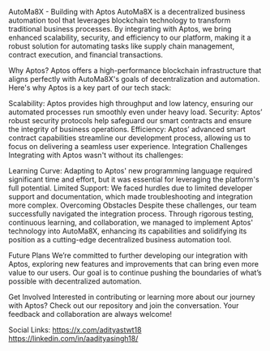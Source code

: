 AutoMa8X - Building with Aptos
AutoMa8X is a decentralized business automation tool that leverages blockchain technology to transform traditional business processes. By integrating with Aptos, we bring enhanced scalability, security, and efficiency to our platform, making it a robust solution for automating tasks like supply chain management, contract execution, and financial transactions.

Why Aptos?
Aptos offers a high-performance blockchain infrastructure that aligns perfectly with AutoMa8X's goals of decentralization and automation. Here's why Aptos is a key part of our tech stack:

Scalability: Aptos provides high throughput and low latency, ensuring our automated processes run smoothly even under heavy load.
Security: Aptos’ robust security protocols help safeguard our smart contracts and ensure the integrity of business operations.
Efficiency: Aptos’ advanced smart contract capabilities streamline our development process, allowing us to focus on delivering a seamless user experience.
Integration Challenges
Integrating with Aptos wasn't without its challenges:

Learning Curve: Adapting to Aptos' new programming language required significant time and effort, but it was essential for leveraging the platform's full potential.
Limited Support: We faced hurdles due to limited developer support and documentation, which made troubleshooting and integration more complex.
Overcoming Obstacles
Despite these challenges, our team successfully navigated the integration process. Through rigorous testing, continuous learning, and collaboration, we managed to implement Aptos' technology into AutoMa8X, enhancing its capabilities and solidifying its position as a cutting-edge decentralized business automation tool.

Future Plans
We’re committed to further developing our integration with Aptos, exploring new features and improvements that can bring even more value to our users. Our goal is to continue pushing the boundaries of what’s possible with decentralized automation.

Get Involved
Interested in contributing or learning more about our journey with Aptos? Check out our repository and join the conversation. Your feedback and collaboration are always welcome!

Social Links:
https://x.com/adityastwt18
https://linkedin.com/in/aadityasingh18/
